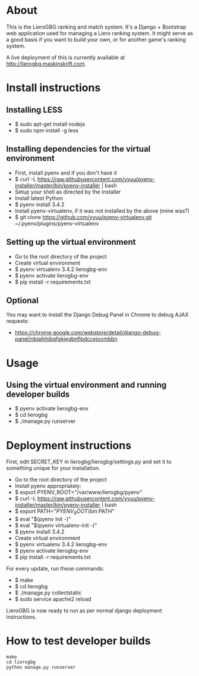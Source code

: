 About
============
This is the LieroGBG ranking and match system. It's a Django + Bootstrap web application used for managing a Liero ranking system. It might serve as a good basis if you want to build your own, or for another game's ranking system.

A live deployment of this is currently available at http://lierogbg.maskinskrift.com.

Install instructions
====================

Installing LESS
---------------
* $ sudo apt-get install nodejs
* $ sudo npm install -g less

Installing dependencies for the virtual environment
---------------------------------------------------

* First, install pyenv and if you don't have it
* $ curl -L https://raw.githubusercontent.com/yyuu/pyenv-installer/master/bin/pyenv-installer | bash
* Setup your shell as directed by the installer
* Install latest Python
* $ pyenv install 3.4.2
* Install pyenv-virtualenv, if it was not installed by the above (mine was?)
* $ git clone https://github.com/yyuu/pyenv-virtualenv.git ~/.pyenv/plugins/pyenv-virtualenv

Setting up the virtual environment
----------------------------------

* Go to the root directory of the project
* Create virtual environment
* $ pyenv virtualenv 3.4.2 lierogbg-env
* $ pyenv activate lierogbg-env
* $ pip install -r requirements.txt

Optional
--------
You may want to install the Django Debug Panel in Chrome to debug AJAX
requests:
* https://chrome.google.com/webstore/detail/django-debug-panel/nbiajhhibgfgkjegbnflpdccejocmbbn

Usage
=====

Using the virtual environment and running developer builds
----------------------------------------------------------
* $ pyenv activate lierogbg-env
* $ cd lierogbg
* $ ./manage.py runserver

Deployment instructions
===================
First, edit SECRET_KEY in lierogbg/lierogbg/settings.py and set it to something unique
for your installation.

* Go to the root directory of the project
* Install pyenv appropriately:
* $ export PYENV_ROOT="/var/www/lierogbg/pyenv"
* $ curl -L https://raw.githubusercontent.com/yyuu/pyenv-installer/master/bin/pyenv-installer | bash
* $ export PATH="$PYENV_ROOT/bin:$PATH"
* $ eval "$(pyenv init -)"
* $ eval "$(pyenv virtualenv-init -)"
* $ pyenv install 3.4.2
* Create virtual environment
* $ pyenv virtualenv 3.4.2 lierogbg-env
* $ pyenv activate lierogbg-env
* $ pip install -r requirements.txt

For every update, run these commands:
* $ make
* $ cd lierogbg
* $ ./manage.py collectstatic
* $ sudo service apache2 reload

LieroGBG is now ready to run as per normal django deployment instructions.

How to test developer builds
============
    make
    cd lierogbg
    python manage.py runserver
